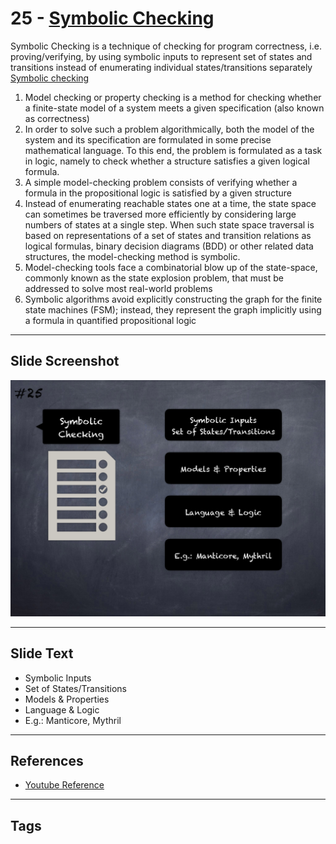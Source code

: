 
# 25 - [Symbolic Checking](./Symbolic%20Checking.md)

Symbolic Checking is a technique of checking for program correctness, i.e. proving/verifying, by using symbolic inputs to represent set of states and transitions instead of enumerating individual states/transitions separately [Symbolic checking](https://en.wikipedia.org/wiki/Model`checking#Symbolic`model`checking)
1. Model checking or property checking is a method for checking whether a finite-state model of a system meets a given specification (also known as correctness)
2. In order to solve such a problem algorithmically, both the model of the system and its specification are formulated in some precise mathematical language. To this end, the problem is formulated as a task in logic, namely to check whether a structure satisfies a given logical formula.
3. A simple model-checking problem consists of verifying whether a formula in the propositional logic is satisfied by a given structure
4. Instead of enumerating reachable states one at a time, the state space can sometimes be traversed more efficiently by considering large numbers of states at a single step. When such state space traversal is based on representations of a set of states and transition relations as logical formulas, binary decision diagrams (BDD) or other related data structures, the model-checking method is symbolic.
5. Model-checking tools face a combinatorial blow up of the state-space, commonly known as the state explosion problem, that must be addressed to solve most real-world problems
6. Symbolic algorithms avoid explicitly constructing the graph for the finite state machines (FSM); instead, they represent the graph implicitly using a formula in quantified propositional logic
___
## Slide Screenshot
![025.png](../../images/6.%20Audit%20Techniques%20and%20Tools%20101/025.png)
___
## Slide Text
- Symbolic Inputs
- Set of States/Transitions
- Models & Properties
- Language & Logic
- E.g.: Manticore, Mythril
___
## References
- [Youtube Reference](https://youtu.be/QstpNY1IuqM?t=350)
___
## Tags
